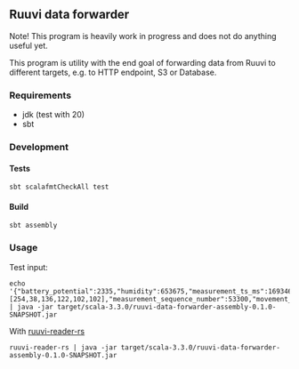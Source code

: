 ## Ruuvi data forwarder

Note! This program is heavily work in progress and does not do anything useful yet.

This program is utility with the end goal of forwarding data from Ruuvi to different targets, e.g. to HTTP endpoint, S3 or Database.

### Requirements

* jdk (test with 20)
* sbt

### Development

#### Tests

```shell
sbt scalafmtCheckAll test
```

#### Build

```shell
sbt assembly
```

### Usage

Test input:

```shell
echo '{"battery_potential":2335,"humidity":653675,"measurement_ts_ms":1693460525701,"mac_address":[254,38,136,122,102,102],"measurement_sequence_number":53300,"movement_counter":2,"pressure":100755,"temperature_millicelsius":-29020,"tx_power":4}' | java -jar target/scala-3.3.0/ruuvi-data-forwarder-assembly-0.1.0-SNAPSHOT.jar
```

With [ruuvi-reader-rs](https://github.com/tkasu/ruuvi-reader-rs)

```shell
ruuvi-reader-rs | java -jar target/scala-3.3.0/ruuvi-data-forwarder-assembly-0.1.0-SNAPSHOT.jar
```
